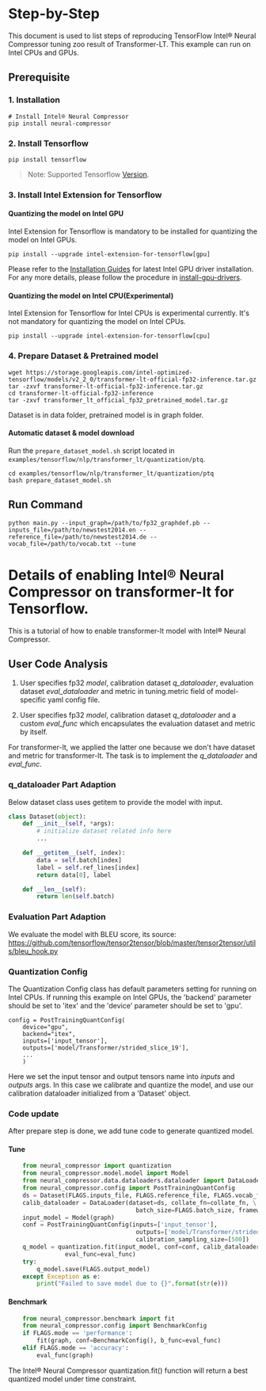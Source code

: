 Step-by-Step
============

This document is used to list steps of reproducing TensorFlow Intel® Neural Compressor tuning zoo result of Transformer-LT. This example can run on Intel CPUs and GPUs.

## Prerequisite

### 1. Installation
```shell
# Install Intel® Neural Compressor
pip install neural-compressor
```

### 2. Install Tensorflow
```shell
pip install tensorflow
```
> Note: Supported Tensorflow [Version](../../../../../../README.md#supported-frameworks).

### 3. Install Intel Extension for Tensorflow

#### Quantizing the model on Intel GPU
Intel Extension for Tensorflow is mandatory to be installed for quantizing the model on Intel GPUs.

```shell
pip install --upgrade intel-extension-for-tensorflow[gpu]
```
Please refer to the [Installation Guides](https://dgpu-docs.intel.com/installation-guides/ubuntu/ubuntu-focal-dc.html) for latest Intel GPU driver installation.
For any more details, please follow the procedure in [install-gpu-drivers](https://github.com/intel-innersource/frameworks.ai.infrastructure.intel-extension-for-tensorflow.intel-extension-for-tensorflow/blob/master/docs/install/install_for_gpu.md#install-gpu-drivers).

#### Quantizing the model on Intel CPU(Experimental)
Intel Extension for Tensorflow for Intel CPUs is experimental currently. It's not mandatory for quantizing the model on Intel CPUs.

```shell
pip install --upgrade intel-extension-for-tensorflow[cpu]
```

### 4. Prepare Dataset & Pretrained model

```shell
wget https://storage.googleapis.com/intel-optimized-tensorflow/models/v2_2_0/transformer-lt-official-fp32-inference.tar.gz
tar -zxvf transformer-lt-official-fp32-inference.tar.gz
cd transformer-lt-official-fp32-inference
tar -zxvf transformer_lt_official_fp32_pretrained_model.tar.gz
```

Dataset is in data folder, pretrained model is in graph folder.

#### Automatic dataset & model download
Run the `prepare_dataset_model.sh` script located in `examples/tensorflow/nlp/transformer_lt/quantization/ptq`.

```shell
cd examples/tensorflow/nlp/transformer_lt/quantization/ptq
bash prepare_dataset_model.sh
```

## Run Command

```shell
python main.py --input_graph=/path/to/fp32_graphdef.pb --inputs_file=/path/to/newstest2014.en --reference_file=/path/to/newstest2014.de --vocab_file=/path/to/vocab.txt --tune
```

Details of enabling Intel® Neural Compressor on transformer-lt for Tensorflow.
=========================

This is a tutorial of how to enable transformer-lt model with Intel® Neural Compressor.
## User Code Analysis
1. User specifies fp32 *model*, calibration dataset *q_dataloader*, evaluation dataset *eval_dataloader* and metric in tuning.metric field of model-specific yaml config file.

2. User specifies fp32 *model*, calibration dataset *q_dataloader* and a custom *eval_func* which encapsulates the evaluation dataset and metric by itself.

For transformer-lt, we applied the latter one because we don't have dataset and metric for transformer-lt. The task is to implement the *q_dataloader* and *eval_func*.


### q_dataloader Part Adaption
Below dataset class uses getitem to provide the model with input.

```python
class Dataset(object):
	def __init__(self, *args):
		# initialize dataset related info here
		...

	def __getitem__(self, index):
		data = self.batch[index]
		label = self.ref_lines[index]
		return data[0], label

	def __len__(self):
		return len(self.batch)
```

### Evaluation Part Adaption
We evaluate the model with BLEU score, its source: https://github.com/tensorflow/tensor2tensor/blob/master/tensor2tensor/utils/bleu_hook.py

### Quantization Config
The Quantization Config class has default parameters setting for running on Intel CPUs. If running this example on Intel GPUs, the 'backend' parameter should be set to 'itex' and the 'device' parameter should be set to 'gpu'.

```
config = PostTrainingQuantConfig(
    device="gpu",
    backend="itex",
	inputs=['input_tensor'],
    outputs=['model/Transformer/strided_slice_19'],
    ...
    )
```

Here we set the input tensor and output tensors name into *inputs* and *outputs* args.
In this case we calibrate and quantize the model, and use our calibration dataloader initialized from a 'Dataset' object.

### Code update
After prepare step is done, we add tune code to generate quantized model.

#### Tune
```python
	from neural_compressor import quantization
	from neural_compressor.model.model import Model
	from neural_compressor.data.dataloaders.dataloader import DataLoader
	from neural_compressor.config import PostTrainingQuantConfig
	ds = Dataset(FLAGS.inputs_file, FLAGS.reference_file, FLAGS.vocab_file)
	calib_dataloader = DataLoader(dataset=ds, collate_fn=collate_fn, \
									batch_size=FLAGS.batch_size, framework='tensorflow')
	input_model = Model(graph)										
	conf = PostTrainingQuantConfig(inputs=['input_tensor'],
									outputs=['model/Transformer/strided_slice_19'],
									calibration_sampling_size=[500])       
	q_model = quantization.fit(input_model, conf=conf, calib_dataloader=calib_dataloader,
				eval_func=eval_func)
	try:
		q_model.save(FLAGS.output_model)
	except Exception as e:
		print("Failed to save model due to {}".format(str(e)))
```
#### Benchmark
```python
	from neural_compressor.benchmark import fit
	from neural_compressor.config import BenchmarkConfig
	if FLAGS.mode == 'performance':
		fit(graph, conf=BenchmarkConfig(), b_func=eval_func)
	elif FLAGS.mode == 'accuracy':
		eval_func(graph)
```
The Intel® Neural Compressor quantization.fit() function will return a best quantized model under time constraint.
